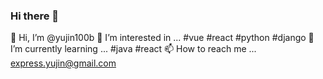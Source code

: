 ### Hi there 👋

👋 Hi, I’m @yujin100b
👀 I’m interested in ... #vue #react #python #django
🌱 I’m currently learning ... #java #react
📫 How to reach me ... express.yujin@gmail.com

